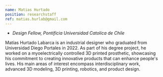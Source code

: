 ```yaml
---
name: Matias Hurtado
position: researchstaff
ref: matias.hurlab@gmail.com
---
```


- _Design Fellow, Pontificia Universidad Catolica de Chile_<br>

Matías Hurtado Labarca is an industrial designer who graduated from Universidad Diego Portales in 2022. As part of his degree project, he worked on a myoelectrically controlled 3D printed prosthetic, showcasing his commitment to creating innovative products that can enhance people's lives. His main areas of interest encompass interdisciplinary work, advanced 3D modeling, 3D printing, robotics, and product design.

